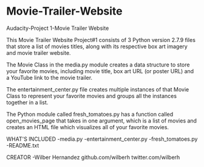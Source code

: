 # Movie-Trailer-Website
Audacity-Project 1-Movie Trailer Website


This Movie Trailer Website Project#1 consists of 3 Python version 2.7.9 files that store a list of movies titles, along with its respective box art imagery and movie trailer website. 

The Movie Class in the media.py module creates a data structure to store your favorite movies, including movie title, box art URL (or poster URL) and a YouTube link to the movie trailer.

The entertainment_center.py file creates multiple instances of that Movie Class to represent your favorite movies and groups all the instances together in a list.

The Python module called fresh_tomatoes.py has a function called open_movies_page that takes in one argument, which is a list of movies and creates an HTML file which visualizes all of your favorite movies.


WHAT'S INCLUDED
-media.py
-entertainment_center.py
-fresh_tomatoes.py
-README.txt


CREATOR
-Wilber Hernandez
github.com/wilberh
twitter.com/wilberh
